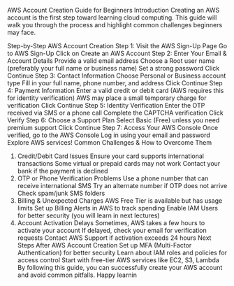 AWS Account Creation Guide for Beginners
Introduction
Creating an AWS account is the first step toward learning cloud computing. This guide will walk you through the process and highlight common challenges beginners may face.

Step-by-Step AWS Account Creation
Step 1: Visit the AWS Sign-Up Page
Go to AWS Sign-Up
Click on Create an AWS Account
Step 2: Enter Your Email & Account Details
Provide a valid email address
Choose a Root user name (preferably your full name or business name)
Set a strong password
Click Continue
Step 3: Contact Information
Choose Personal or Business account type
Fill in your full name, phone number, and address
Click Continue
Step 4: Payment Information
Enter a valid credit or debit card (AWS requires this for identity verification)
AWS may place a small temporary charge for verification
Click Continue
Step 5: Identity Verification
Enter the OTP received via SMS or a phone call
Complete the CAPTCHA verification
Click Verify
Step 6: Choose a Support Plan
Select Basic (Free) unless you need premium support
Click Continue
Step 7: Access Your AWS Console
Once verified, go to the AWS Console
Log in using your email and password
Explore AWS services!
Common Challenges & How to Overcome Them
1. Credit/Debit Card Issues
Ensure your card supports international transactions
Some virtual or prepaid cards may not work
Contact your bank if the payment is declined
2. OTP or Phone Verification Problems
Use a phone number that can receive international SMS
Try an alternate number if OTP does not arrive
Check spam/junk SMS folders
3. Billing & Unexpected Charges
AWS Free Tier is available but has usage limits
Set up Billing Alerts in AWS to track spending
Enable IAM Users for better security (you will learn in next lectures)
4. Account Activation Delays
Sometimes, AWS takes a few hours to activate your account
If delayed, check your email for verification requests
Contact AWS Support if activation exceeds 24 hours
Next Steps After AWS Account Creation
Set up MFA (Multi-Factor Authentication) for better security
Learn about IAM roles and policies for access control
Start with free-tier AWS services like EC2, S3, Lambda
By following this guide, you can successfully create your AWS account and avoid common pitfalls. Happy learnin
